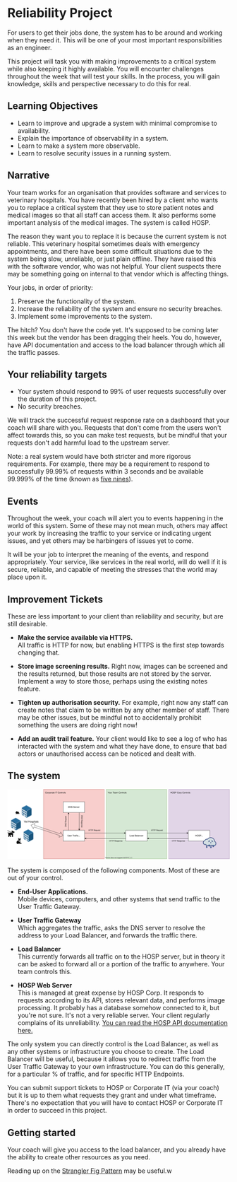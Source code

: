 # Reliability Project

For users to get their jobs done, the system has to be around and working when
they need it. This will be one of your most important responsibilities as an
engineer.

This project will task you with making improvements to a critical system while
also keeping it highly available. You will encounter challenges throughout the
week that will test your skills. In the process, you will gain knowledge, skills
and perspective necessary to do this for real.

## Learning Objectives

* Learn to improve and upgrade a system with minimal compromise to availability.
* Explain the importance of observability in a system.
* Learn to make a system more observable.
* Learn to resolve security issues in a running system.

## Narrative

Your team works for an organisation that provides software and services to veterinary hospitals. You have recently been hired by a client who wants you to replace a critical system that they use to store patient notes and medical images so that all staff can access them. It also performs some important analysis of the medical images. The system is called HOSP.

The reason they want you to replace it is because the current system is not reliable. This veterinary hospital sometimes deals with emergency appointments, and there have been some difficult situations due to the system being slow, unreliable, or just plain offline. They have raised this with the software vendor, who was not helpful. Your client suspects there may be something going on internal to that vendor which is affecting things.

Your jobs, in order of priority:

1. Preserve the functionality of the system.
2. Increase the reliability of the system and ensure no security breaches.
3. Implement some improvements to the system.

The hitch? You don't have the code yet. It's supposed to be coming later this week but the vendor has been dragging their heels. You do, however, have API documentation and access to the load balancer through which all the traffic passes.

## Your reliability targets

* Your system should respond to 99% of user requests successfully over the duration of this project.
* No security breaches.

We will track the successful request response rate on a dashboard that your coach will share with you. Requests that don't come from the users won't affect towards this, so you can make test requests, but be mindful that your requests don't add harmful load to the upstream server.

Note: a real system would have both stricter and more rigorous requirements. For example, there may be a requirement to respond to successfully 99.99% of requests within 3 seconds and be available 99.999% of the time (known as [five nines](https://en.wikipedia.org/wiki/High_availability#Percentage_calculation)).

## Events

Throughout the week, your coach will alert you to events happening in the world of this system. Some of these may not mean much, others may affect your work by increasing the traffic to your service or indicating urgent issues, and yet others may be harbingers of issues yet to come.

It will be your job to interpret the meaning of the events, and respond appropriately. Your service, like services in the real world, will do well if it is secure, reliable, and capable of meeting the stresses that the world may place upon it.

## Improvement Tickets

These are less important to your client than reliability and security, but are still desirable.

* **Make the service available via HTTPS.**  
  All traffic is HTTP for now, but enabling HTTPS is the first step towards
  changing that.

* **Store image screening results.**
  Right now, images can be screened and the results returned, but those results
  are not stored by the server. Implement a way to store those, perhaps using
  the existing notes feature.

* **Tighten up authorisation security.**
  For example, right now any staff can create notes that claim to be written by
  any other member of staff. There may be other issues, but be mindful not to
  accidentally prohibit something the users are doing right now!

* **Add an audit trail feature.**
  Your client would like to see a log of who has interacted with the system and
  what they have done, to ensure that bad actors or unauthorised access can be
  noticed and dealt with.

## The system

![System Diagram](./Vet%20Diagram.svg)

The system is composed of the following components. Most of these are out of your control.

* **End-User Applications.**  
  Mobile devices, computers, and other systems that send traffic to the User Traffic Gateway.

* **User Traffic Gateway**  
  Which aggregates the traffic, asks the DNS server to resolve the address to your Load Balancer, and forwards the traffic there.

* **Load Balancer**  
  This currently forwards all traffic on to the HOSP server, but in theory it can be asked to forward all or a portion of the traffic to anywhere. Your team controls this.

* **HOSP Web Server**  
  This is managed at great expense by HOSP Corp. It responds to requests according to its API, stores relevant data, and performs image processing. It probably has a database somehow connected to it, but you're not sure. It's not a very reliable server. Your client regularly complains of its unreliability. [You can read the HOSP API documentation here.](https://expert-guacamole-1b33b4a0.pages.github.io/)

The only system you can directly control is the Load Balancer, as well as any other systems or infrastructure you choose to create. The Load Balancer will be useful, because it allows you to redirect traffic from the User Traffic Gateway to your own infrastructure. You can do this generally, for a particular % of traffic, and for specific HTTP Endpoints.

You can submit support tickets to HOSP or Corporate IT (via your coach) but it is up to them what requests they grant and under what timeframe. There's no expectation that you will have to contact HOSP or Corporate IT in order to succeed in this project.

## Getting started

Your coach will give you access to the load balancer, and you already have the ability to create other resources as you need.

Reading up on the [Strangler Fig Pattern](https://docs.microsoft.com/en-us/azure/architecture/patterns/strangler-fig) may be useful.w